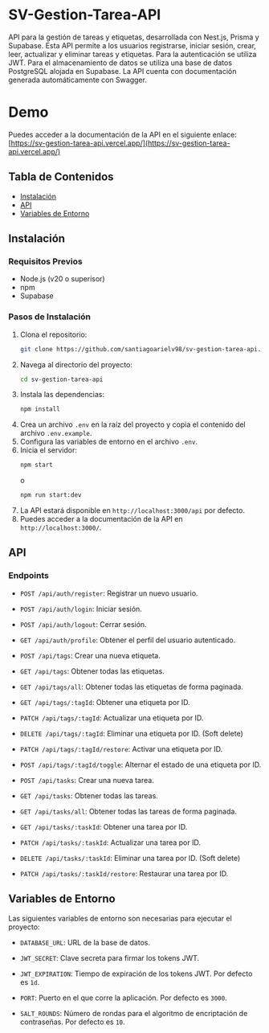# SV-Gestion-Tarea-API

API para la gestión de tareas y etiquetas, desarrollada con Nest.js, Prisma y Supabase.
Esta API permite a los usuarios registrarse, iniciar sesión, crear, leer, actualizar y eliminar tareas y etiquetas.
Para la autenticación se utiliza JWT. Para el almacenamiento de datos se utiliza una base de datos PostgreSQL alojada en Supabase.
La API cuenta con documentación generada automáticamente con Swagger.

# Demo

Puedes acceder a la documentación de la API en el siguiente enlace: [https://sv-gestion-tarea-api.vercel.app/](https://sv-gestion-tarea-api.vercel.app/)

## Tabla de Contenidos

- [Instalación](#instalación)
- [API](#api)
- [Variables de Entorno](#variables-de-entorno)

## Instalación

### Requisitos Previos

- Node.js (v20 o superisor)
- npm
- Supabase

### Pasos de Instalación

1. Clona el repositorio:
   ```bash
   git clone https://github.com/santiagoarielv98/sv-gestion-tarea-api.git
   ```
2. Navega al directorio del proyecto:
   ```bash
   cd sv-gestion-tarea-api
   ```
3. Instala las dependencias:
   ```bash
   npm install
   ```
4. Crea un archivo `.env` en la raíz del proyecto y copia el contenido del archivo `.env.example`.
5. Configura las variables de entorno en el archivo `.env`.
6. Inicia el servidor:
   ```bash
   npm start
   ```
   o
   ```bash
   npm run start:dev
   ```
7. La API estará disponible en `http://localhost:3000/api` por defecto.
8. Puedes acceder a la documentación de la API en `http://localhost:3000/`.

## API

### Endpoints

- `POST /api/auth/register`: Registrar un nuevo usuario.
- `POST /api/auth/login`: Iniciar sesión.
- `POST /api/auth/logout`: Cerrar sesión.
- `GET /api/auth/profile`: Obtener el perfil del usuario autenticado.

- `POST /api/tags`: Crear una nueva etiqueta.
- `GET /api/tags`: Obtener todas las etiquetas.
- `GET /api/tags/all`: Obtener todas las etiquetas de forma paginada.
- `GET /api/tags/:tagId`: Obtener una etiqueta por ID.
- `PATCH /api/tags/:tagId`: Actualizar una etiqueta por ID.
- `DELETE /api/tags/:tagId`: Eliminar una etiqueta por ID. (Soft delete)
- `PATCH /api/tags/:tagId/restore`: Activar una etiqueta por ID.
- `POST /api/tags/:tagId/toggle`: Alternar el estado de una etiqueta por ID.

- `POST /api/tasks`: Crear una nueva tarea.
- `GET /api/tasks`: Obtener todas las tareas.
- `GET /api/tasks/all`: Obtener todas las tareas de forma paginada.
- `GET /api/tasks/:taskId`: Obtener una tarea por ID.
- `PATCH /api/tasks/:taskId`: Actualizar una tarea por ID.
- `DELETE /api/tasks/:taskId`: Eliminar una tarea por ID. (Soft delete)
- `PATCH /api/tasks/:taskId/restore`: Restaurar una tarea por ID.

## Variables de Entorno

Las siguientes variables de entorno son necesarias para ejecutar el proyecto:

- `DATABASE_URL`: URL de la base de datos.
- `JWT_SECRET`: Clave secreta para firmar los tokens JWT.

- `JWT_EXPIRATION`: Tiempo de expiración de los tokens JWT. Por defecto es `1d`.
- `PORT`: Puerto en el que corre la aplicación. Por defecto es `3000`.
- `SALT_ROUNDS`: Número de rondas para el algoritmo de encriptación de contraseñas. Por defecto es `10`.
